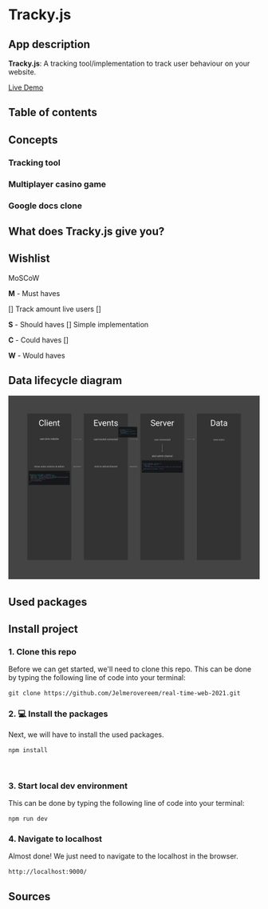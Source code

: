 # Tracky.js

## App description
**Tracky.js**: A tracking tool/implementation to track user behaviour on your website.

[Live Demo]()

## Table of contents

## Concepts
### Tracking tool

### Multiplayer casino game

### Google docs clone

## What does Tracky.js give you?

## Wishlist
MoSCoW

**M** - Must haves

[] Track amount live users
[]

**S** - Should haves
[] Simple implementation

**C** - Could haves
[]

**W** - Would haves

## Data lifecycle diagram
![lifecycle diagram](data-cycle-diagram.jpg)

## Used packages

## Install project
### 1. Clone this repo

Before we can get started, we'll need to clone this repo.
This can be done by typing the following line of code into your terminal:

```
git clone https://github.com/Jelmerovereem/real-time-web-2021.git
```

### 2. :computer: Install the packages

Next, we will have to install the used packages.

```
npm install
```

<br/>

### 3. Start local dev environment

This can be done by typing the following line of code into your terminal:

```
npm run dev
```

### 4. Navigate to localhost

Almost done! We just need to navigate to the localhost in the browser.

```
http://localhost:9000/
```


## Sources